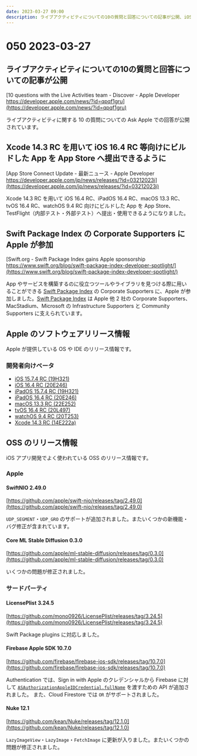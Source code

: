 ```yaml
---
date: 2023-03-27 09:00
description: ライブアクティビティについての10の質問と回答についての記事が公開、iOS 16.4 RC・Xcode 14.3 RC リリース、LicensePlist が Swift Package Plugin に対応、ほか
---
```

# 050 2023-03-27

## ライブアクティビティについての10の質問と回答についての記事が公開

[10 questions with the Live Activities team - Discover - Apple Developer https://developer.apple.com/news/?id=qpqf1gru](https://developer.apple.com/news/?id=qpqf1gru)

ライブアクティビティに関する 10 の質問についての Ask Apple での回答が公開されています。

## Xcode 14.3 RC を用いて iOS 16.4 RC 等向けにビルドした App を App Store へ提出できるように

[App Store Connect Update - 最新ニュース - Apple Developer https://developer.apple.com/jp/news/releases/?id=03212023i](https://developer.apple.com/jp/news/releases/?id=03212023i)

<!-- textlint-disable ja-technical-writing/sentence-length -->

Xcode 14.3 RC を用いて iOS 16.4 RC、iPadOS 16.4 RC、macOS 13.3 RC、tvOS 16.4 RC、watchOS 9.4 RC 向けにビルドした App を App Store、TestFlight（内部テスト・外部テスト）へ提出・使用できるようになりました。

<!-- textlint-enable ja-technical-writing/sentence-length -->

## Swift Package Index の Corporate Supporters に Apple が参加

[Swift.org - Swift Package Index gains Apple sponsorship https://www.swift.org/blog/swift-package-index-developer-spotlight/](https://www.swift.org/blog/swift-package-index-developer-spotlight/)

<!-- textlint-disable ja-technical-writing/sentence-length -->

App やサービスを構築するのに役立つツールやライブラリを見つける際に用いることができる [Swift Package Index](https://swiftpackageindex.com) の Corporate Supporters に、Apple が参加しました。[Swift Package Index](https://swiftpackageindex.com) は Apple 他 2 社の Corporate Supporters、MacStadium、Microsoft の Infrastructure Supporters と Community Supporters に支えられています。

<!-- textlint-enable ja-technical-writing/sentence-length -->

## Apple のソフトウェアリリース情報

Apple が提供している OS や IDE のリリース情報です。

### 開発者向けベータ

- [iOS 15.7.4 RC (19H321)](https://developer.apple.com/jp/news/releases/?id=03212023b)
- [iOS 16.4 RC (20E246)](https://developer.apple.com/jp/news/releases/?id=03212023g)
- [iPadOS 15.7.4 RC (19H321)](https://developer.apple.com/jp/news/releases/?id=03212023a)
- [iPadOS 16.4 RC (20E246)](https://developer.apple.com/jp/news/releases/?id=03212023f)
- [macOS 13.3 RC (22E252)](https://developer.apple.com/jp/news/releases/?id=03212023e)
- [tvOS 16.4 RC (20L497)](https://developer.apple.com/jp/news/releases/?id=03212023c)
- [watchOS 9.4 RC (20T253)](https://developer.apple.com/jp/news/releases/?id=03212023d)
- [Xcode 14.3 RC (14E222a)](https://developer.apple.com/jp/news/releases/?id=03212023h)

## OSS のリリース情報

iOS アプリ開発でよく使われている OSS のリリース情報です。

### Apple

#### SwiftNIO 2.49.0

[https://github.com/apple/swift-nio/releases/tag/2.49.0](https://github.com/apple/swift-nio/releases/tag/2.49.0)

`UDP_SEGMENT`・`UDP_GRO` のサポートが追加されました。またいくつかの新機能・バグ修正が含まれています。

#### Core ML Stable Diffusion 0.3.0

[https://github.com/apple/ml-stable-diffusion/releases/tag/0.3.0](https://github.com/apple/ml-stable-diffusion/releases/tag/0.3.0)

いくつかの問題が修正されました。

### サードパーティ

#### LicensePlist 3.24.5

[https://github.com/mono0926/LicensePlist/releases/tag/3.24.5](https://github.com/mono0926/LicensePlist/releases/tag/3.24.5)

Swift Package plugins に対応しました。

#### Firebase Apple SDK 10.7.0

[https://github.com/firebase/firebase-ios-sdk/releases/tag/10.7.0](https://github.com/firebase/firebase-ios-sdk/releases/tag/10.7.0)

<!-- textlint-disable ja-technical-writing/sentence-length -->

Authentication では、Sign in with Apple のクレデンシャルから Firebase に対して [`ASAuthorizationAppleIDCredential.fullName`](https://developer.apple.com/documentation/authenticationservices/asauthorizationappleidcredential/3180384-fullname) を渡すための API が追加されました。
また、Cloud Firestore では `OR` がサポートされました。

<!-- textlint-enable ja-technical-writing/sentence-length -->

#### Nuke 12.1

[https://github.com/kean/Nuke/releases/tag/12.1.0](https://github.com/kean/Nuke/releases/tag/12.1.0)

`LazyImageView`・`LazyImage`・`FetchImage` に更新が入りました。またいくつかの問題が修正されました。
